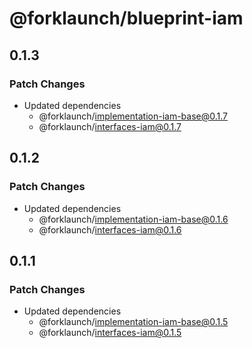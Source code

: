# @forklaunch/blueprint-iam

## 0.1.3

### Patch Changes

- Updated dependencies
  - @forklaunch/implementation-iam-base@0.1.7
  - @forklaunch/interfaces-iam@0.1.7

## 0.1.2

### Patch Changes

- Updated dependencies
  - @forklaunch/implementation-iam-base@0.1.6
  - @forklaunch/interfaces-iam@0.1.6

## 0.1.1

### Patch Changes

- Updated dependencies
  - @forklaunch/implementation-iam-base@0.1.5
  - @forklaunch/interfaces-iam@0.1.5
